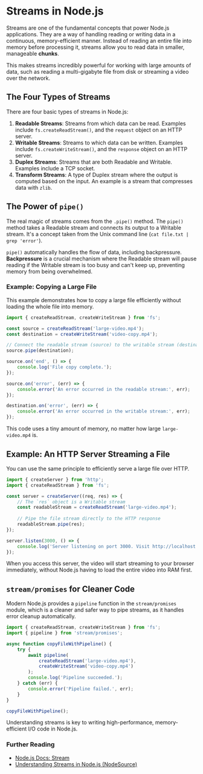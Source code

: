 # Streams in Node.js

Streams are one of the fundamental concepts that power Node.js applications. They are a way of handling reading or writing data in a continuous, memory-efficient manner. Instead of reading an entire file into memory before processing it, streams allow you to read data in smaller, manageable **chunks**.

This makes streams incredibly powerful for working with large amounts of data, such as reading a multi-gigabyte file from disk or streaming a video over the network.

## The Four Types of Streams

There are four basic types of streams in Node.js:

1.  **Readable Streams**: Streams from which data can be read. Examples include `fs.createReadStream()`, and the `request` object on an HTTP server.
2.  **Writable Streams**: Streams to which data can be written. Examples include `fs.createWriteStream()`, and the `response` object on an HTTP server.
3.  **Duplex Streams**: Streams that are both Readable and Writable. Examples include a TCP socket.
4.  **Transform Streams**: A type of Duplex stream where the output is computed based on the input. An example is a stream that compresses data with `zlib`.

## The Power of `pipe()`

The real magic of streams comes from the `.pipe()` method. The `pipe()` method takes a Readable stream and connects its output to a Writable stream. It's a concept taken from the Unix command line (`cat file.txt | grep 'error'`).

`pipe()` automatically handles the flow of data, including backpressure. **Backpressure** is a crucial mechanism where the Readable stream will pause reading if the Writable stream is too busy and can't keep up, preventing memory from being overwhelmed.

### Example: Copying a Large File

This example demonstrates how to copy a large file efficiently without loading the whole file into memory.

```javascript
import { createReadStream, createWriteStream } from 'fs';

const source = createReadStream('large-video.mp4');
const destination = createWriteStream('video-copy.mp4');

// Connect the readable stream (source) to the writable stream (destination)
source.pipe(destination);

source.on('end', () => {
    console.log('File copy complete.');
});

source.on('error', (err) => {
    console.error('An error occurred in the readable stream:', err);
});

destination.on('error', (err) => {
    console.error('An error occurred in the writable stream:', err);
});
```
This code uses a tiny amount of memory, no matter how large `large-video.mp4` is.

## Example: An HTTP Server Streaming a File

You can use the same principle to efficiently serve a large file over HTTP.

```javascript
import { createServer } from 'http';
import { createReadStream } from 'fs';

const server = createServer((req, res) => {
    // The `res` object is a Writable stream
    const readableStream = createReadStream('large-video.mp4');
    
    // Pipe the file stream directly to the HTTP response
    readableStream.pipe(res);
});

server.listen(3000, () => {
    console.log('Server listening on port 3000. Visit http://localhost:3000 to stream the file.');
});
```
When you access this server, the video will start streaming to your browser immediately, without Node.js having to load the entire video into RAM first.

## `stream/promises` for Cleaner Code

Modern Node.js provides a `pipeline` function in the `stream/promises` module, which is a cleaner and safer way to pipe streams, as it handles error cleanup automatically.

```javascript
import { createReadStream, createWriteStream } from 'fs';
import { pipeline } from 'stream/promises';

async function copyFileWithPipeline() {
    try {
        await pipeline(
            createReadStream('large-video.mp4'),
            createWriteStream('video-copy.mp4')
        );
        console.log('Pipeline succeeded.');
    } catch (err) {
        console.error('Pipeline failed.', err);
    }
}

copyFileWithPipeline();
```

Understanding streams is key to writing high-performance, memory-efficient I/O code in Node.js.

<div class="further-reading">
<h3>Further Reading</h3>
<ul>
  <li><a href="https://nodejs.org/api/stream.html" target="_blank" rel="noopener noreferrer">Node.js Docs: Stream</a></li>
  <li><a href="https://nodesource.com/blog/understanding-streams-in-nodejs/" target="_blank" rel="noopener noreferrer">Understanding Streams in Node.js (NodeSource)</a></li>
</ul>
</div>
